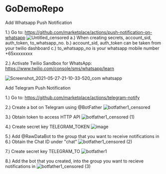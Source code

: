 # GoDemoRepo

Add Whatsapp Push Notification

1.) Go to: https://github.com/marketplace/actions/push-notification-on-whatsapp
![Untitled_censored](https://user-images.githubusercontent.com/79128355/119837978-9e017680-bf35-11eb-8986-3226f31ab67c.jpg)
    a.) When creating secrets, account_sid, auth_token, to_whatsapp_no.
    b.) account_sid, auth_token can be taken from your twilio dashboard
    c.) to_whatsapp_no is your whatsapp mobile number +65xxxxxxxx

2.) Activate Twilio Sandbox for WhatsApp:
    https://www.twilio.com/console/sms/whatsapp/learn

![Screenshot_2021-05-27-21-10-33-520_com whatsapp](https://user-images.githubusercontent.com/79128355/119831844-3dbc0600-bf30-11eb-9236-b94424d3c3b7.jpg)

Add Telegram Push Notification

1.) Go to: https://github.com/marketplace/actions/telegram-notify

2.) Create a bot on Telegram using @BotFather
![botfather1_censored](https://user-images.githubusercontent.com/79128355/119834109-3d246f00-bf32-11eb-81b9-f276002d7eed.jpg)

3.) Obtain token to access HTTP API
![botfather1_censored (1)](https://user-images.githubusercontent.com/79128355/132862276-56d8f6ce-97cd-4d05-8cda-ecd63cd8a8f5.jpg)

4.) Create secret key TELEGRAM_TOKEN
![image](https://user-images.githubusercontent.com/79128355/119835174-2cc0c400-bf33-11eb-9bf5-cd7fb3c335e5.png)

5.) Add @RawDataBot to the group that you want to receive notifications in
6.) Obtain the Chat ID under "chat"
![botfather1_censored (2)](https://user-images.githubusercontent.com/79128355/119836154-123b1a80-bf34-11eb-9702-970e3d2acdd6.jpg)

7.) Create secret key TELEGRAM_TO
![botfather1](https://user-images.githubusercontent.com/79128355/119836521-6219e180-bf34-11eb-8cbf-6678851ab813.png)

8.) Add the bot that you created, into the group you want to recieve notifications in
![botfather1_censored (3)](https://user-images.githubusercontent.com/79128355/119837220-f5531700-bf34-11eb-8fe2-f465d49c64ec.jpg)
